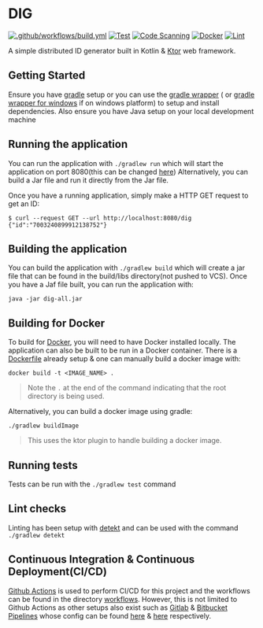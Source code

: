 # DIG

[![.github/workflows/build.yml](https://github.com/SanctumLabs/dig/actions/workflows/build.yml/badge.svg)](https://github.com/SanctumLabs/dig/actions/workflows/build.yml)
[![Test](https://github.com/SanctumLabs/dig/actions/workflows/test.yml/badge.svg)](https://github.com/SanctumLabs/dig/actions/workflows/test.yml)
[![Code Scanning](https://github.com/SanctumLabs/dig/actions/workflows/codeql.yml/badge.svg)](https://github.com/SanctumLabs/dig/actions/workflows/codeql.yml)
[![Docker](https://github.com/SanctumLabs/dig/actions/workflows/docker.yml/badge.svg)](https://github.com/SanctumLabs/dig/actions/workflows/docker.yml)
[![Lint](https://github.com/SanctumLabs/dig/actions/workflows/lint.yml/badge.svg)](https://github.com/SanctumLabs/dig/actions/workflows/lint.yml)

A simple distributed ID generator built in Kotlin & [Ktor]() web framework.

## Getting Started

Ensure you have [gradle]() setup or you can use the [gradle wrapper](./gradlew) (
or [gradle wrapper for windows](./gradlew.bat) if on windows platform) to setup and install dependencies. Also ensure
you have Java setup on your local development machine

## Running the application

You can run the application with `./gradlew run` which will start the application on port 8080(this can be
changed [here](./src/main/resources/application.conf))
Alternatively, you can build a Jar file and run it directly from the Jar file.

Once you have a running application, simply make a HTTP GET request to get an ID:

```
$ curl --request GET --url http://localhost:8080/dig
{"id":"7003240899912138752"}
```

## Building the application

You can build the application with `./gradlew build` which will create a jar file that can be found in the build/libs
directory(not pushed to VCS).
Once you have a Jaf file built, you can run the application with:

```
java -jar dig-all.jar
```

## Building for Docker

To build for [Docker](), you will need to have Docker installed locally.
The application can also be built to be run in a Docker container. There is a [Dockerfile](./Dockerfile) already
setup & one can manually build a docker image with:

```
docker build -t <IMAGE_NAME> .
```

> Note the `.` at the end of the command indicating that the root directory is being used.

Alternatively, you can build a docker image using gradle:

```
./gradlew buildImage
```

> This uses the ktor plugin to handle building a docker image.

## Running tests

Tests can be run with the `./gradlew test` command

## Lint checks

Linting has been setup with [detekt]() and can be used with the command `./gradlew detekt`

## Continuous Integration & Continuous Deployment(CI/CD)

[Github Actions]() is used to perform CI/CD for this project and the workflows can be found in the
directory [workflows](./.github/workflows). However, this is not limited to Github Actions as other setups also exist
such as
[Gitlab]() & [Bitbucket Pipelines]() whose config can be found [here](./.gitlab-ci.yml)
& [here](./bitbucket-pipelines.yml) respectively. 